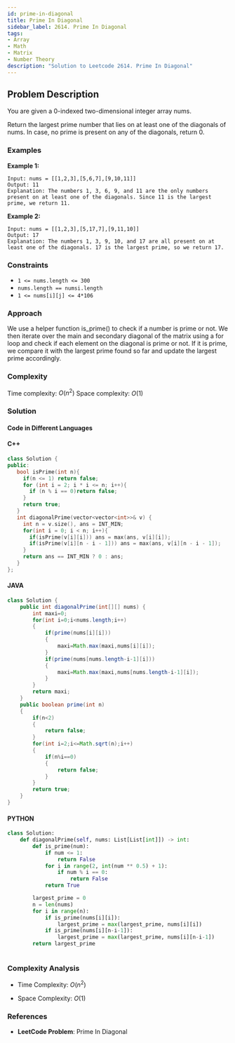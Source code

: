 ```yaml
---
id: prime-in-diagonal
title: Prime In Diagonal
sidebar_label: 2614. Prime In Diagonal
tags:
- Array
- Math
- Matrix
- Number Theory
description: "Solution to Leetcode 2614. Prime In Diagonal"
---
```


## Problem Description

You are given a 0-indexed two-dimensional integer array nums.

Return the largest prime number that lies on at least one of the diagonals of nums. In case, no prime is present on any of the diagonals, return 0.
 
### Examples

**Example 1:**

```
Input: nums = [[1,2,3],[5,6,7],[9,10,11]]
Output: 11
Explanation: The numbers 1, 3, 6, 9, and 11 are the only numbers present on at least one of the diagonals. Since 11 is the largest prime, we return 11.
```

**Example 2:**

```
Input: nums = [[1,2,3],[5,17,7],[9,11,10]]
Output: 17
Explanation: The numbers 1, 3, 9, 10, and 17 are all present on at least one of the diagonals. 17 is the largest prime, so we return 17.

```



### Constraints
- `1 <= nums.length <= 300`
- `nums.length == numsi.length`
- `1 <= nums[i][j] <= 4*106`

### Approach 
We use a helper function is_prime() to check if a number is prime or not. We then iterate over the main and secondary diagonal of the matrix using a for loop and check if each element on the diagonal is prime or not. If it is prime, we compare it with the largest prime found so far and update the largest prime accordingly.

### Complexity

Time complexity: $O(n^2)$
Space complexity: $O(1)$

### Solution

#### Code in Different Languages

#### C++

 ```cpp
class Solution {
public:
    bool isPrime(int n){
      if(n <= 1) return false;
      for (int i = 2; i * i <= n; i++){
        if (n % i == 0)return false;
      }
      return true;
    }
    int diagonalPrime(vector<vector<int>>& v) {
      int n = v.size(), ans = INT_MIN;
      for(int i = 0; i < n; i++){
        if(isPrime(v[i][i])) ans = max(ans, v[i][i]);
        if(isPrime(v[i][n - i - 1])) ans = max(ans, v[i][n - i - 1]);
      }
      return ans == INT_MIN ? 0 : ans;
    }
};
 ```

#### JAVA

```java
class Solution {
    public int diagonalPrime(int[][] nums) {
        int maxi=0;
        for(int i=0;i<nums.length;i++)
        {
            if(prime(nums[i][i]))
            {
                maxi=Math.max(maxi,nums[i][i]);
            }
            if(prime(nums[nums.length-i-1][i]))
            {
                maxi=Math.max(maxi,nums[nums.length-i-1][i]);
            }
        }
        return maxi;
    }
    public boolean prime(int n)
    {
        if(n<2)
        {
            return false;
        }
        for(int i=2;i<=Math.sqrt(n);i++)
        {
            if(n%i==0)
            {
                return false;
            }
        }
        return true;
    }
}
```

#### PYTHON

```python
class Solution:
    def diagonalPrime(self, nums: List[List[int]]) -> int:
        def is_prime(num):
            if num <= 1:
                return False
            for i in range(2, int(num ** 0.5) + 1):
                if num % i == 0:
                    return False
            return True

        largest_prime = 0
        n = len(nums)
        for i in range(n):
            if is_prime(nums[i][i]):
                largest_prime = max(largest_prime, nums[i][i])
            if is_prime(nums[i][n-i-1]):
                largest_prime = max(largest_prime, nums[i][n-i-1])
        return largest_prime
        
```



### Complexity Analysis

- Time Complexity: $O(n^2)$ 

- Space Complexity: $O(1)$ 

### References

- **LeetCode Problem**: Prime In Diagonal